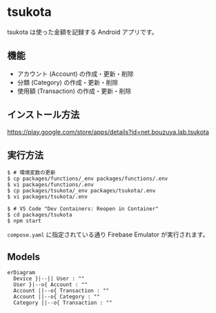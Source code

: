 # tsukota

tsukota は使った金額を記録する Android アプリです。

## 機能

- アカウント (Account) の作成・更新・削除
- 分類 (Category) の作成・更新・削除
- 使用額 (Transaction) の作成・更新・削除

## インストール方法

<https://play.google.com/store/apps/details?id=net.bouzuya.lab.tsukota>

## 実行方法

```console
$ # 環境変数の更新
$ cp packages/functions/_env packages/functions/.env
$ vi packages/functions/.env
$ cp packages/tsukota/_env packages/tsukota/.env
$ vi packages/tsukota/.env

$ # VS Code "Dev Containers: Reopen in Container"
$ cd packages/tsukota
$ npm start
```

`compose.yaml` に指定されている通り Firebase Emulator が実行されます。

## Models

```mermaid
erDiagram
  Device }|--|| User : ""
  User }|--o{ Account : ""
  Account ||--o{ Transaction : ""
  Account ||--o{ Category : ""
  Category ||--o{ Transaction : ""
```
